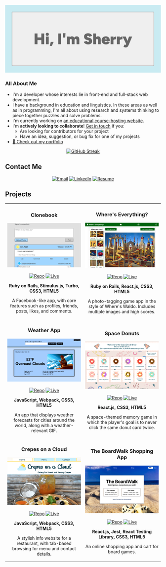 [![Hi, I'm Sherry](./images/banner.png)](https://xsherryhe.github.io/)

### All About Me

- I'm a developer whose interests lie in front-end and full-stack web development.
- I have a background in education and linguistics. In these areas as well as in programming, I'm all about using research and systems thinking to piece together puzzles and solve problems.
- I'm currently working on [an educational course-hosting website](https://github.com/xsherryhe/matter-of-course).
- I'm **actively looking to collaborate**! [Get in touch](mailto:xsherryhe.dev@gmail.com) if you:
  - Are looking for contributors for your project
  - Have an idea, suggestion, or bug fix for one of my projects
- [📘 Check out my portfolio](https://xsherryhe.github.io/)

<div align="center">
<a href="https://git.io/streak-stats"><img src="https://github-readme-streak-stats.herokuapp.com?user=xsherryhe&theme=rose-pine&background=EFEFEF&stroke=CAEBF2&ring=666666&border=CAEBF2&currStreakNum=FF3B3F&fire=FF3B3F&sideNums=FF3B3F&currStreakLabel=FF3B3F&sideLabels=FF3B3F&dates=666666" alt="GitHub Streak"></a>
</div>

## Contact Me

<div align="center">
  <a href="mailto:xsherryhe.dev@gmail.com"><img src="https://img.shields.io/badge/xsherryhe.dev@gmail.com-FF3B3F?style=for-the-badge&logo=data:image/svg+xml;base64,PHN2ZyB4bWxucz0iaHR0cDovL3d3dy53My5vcmcvMjAwMC9zdmciIHZpZXdCb3g9IjAgMCAyNCAyNCI+PHBhdGggZmlsbD0iI2ZmZmZmZiIgZD0iTTIyIDZDMjIgNC45IDIxLjEgNCAyMCA0SDRDMi45IDQgMiA0LjkgMiA2VjE4QzIgMTkuMSAyLjkgMjAgNCAyMEgyMEMyMS4xIDIwIDIyIDE5LjEgMjIgMThWNk0yMCA2TDEyIDExTDQgNkgyME0yMCAxOEg0VjhMMTIgMTNMMjAgOFYxOFoiIC8+PC9zdmc+Cg==" alt="Email" height="30"></a>
  <a href="https://www.linkedin.com/in/sherry-he-037942a7/"><img src="https://img.shields.io/badge/LinkedIn-FF3B3F?style=for-the-badge&logo=linkedin&logoColor=ffffff" alt="LinkedIn" height="30"></a>
  <a href="files/Sherry-He-Developer-Resume.pdf" download><img src="https://img.shields.io/badge/resume-FF3B3F?style=for-the-badge&logo=data:image/svg+xml;base64,PHN2ZyB4bWxucz0iaHR0cDovL3d3dy53My5vcmcvMjAwMC9zdmciIHZpZXdCb3g9IjAgMCAyNCAyNCI+PHBhdGggZmlsbD0iI2ZmZmZmZiIgZD0iTTE5LDE5SDVWNUgxOU0xOSwzSDVBMiwyIDAgMCwwIDMsNVYxOUEyLDIgMCAwLDAgNSwyMUgxOUEyLDIgMCAwLDAgMjEsMTlWNUMyMSwzLjg5IDIwLjEsMyAxOSwzTTE2LjUsMTYuMjVDMTYuNSwxNC43NSAxMy41LDE0IDEyLDE0QzEwLjUsMTQgNy41LDE0Ljc1IDcuNSwxNi4yNVYxN0gxNi41TTEyLDEyLjI1QTIuMjUsMi4yNSAwIDAsMCAxNC4yNSwxMEEyLjI1LDIuMjUgMCAwLDAgMTIsNy43NUEyLjI1LDIuMjUgMCAwLDAgOS43NSwxMEEyLjI1LDIuMjUgMCAwLDAgMTIsMTIuMjVaIiAvPjwvc3ZnPgo=" alt="Resume" height="30"></a>
</div>

## Projects

<table>
  <tr>
    <td width="50%">
      <h3 align="center">Clonebook</h3>
      <img alt="Clonebook preview" src="./images/clonebook.png" width="100%">
      <br>
      <br>
      <div align="center">
        <a href="https://github.com/xsherryhe/facebook-clone"><img alt="Repo" src="https://img.shields.io/badge/Repo-caebf2?style=for-the-badge&logo=github&logoColor=4a4a4a"></a>
        <a href="https://sleepy-springs-52383.herokuapp.com/"><img alt="Live" src="https://img.shields.io/badge/Live-FF3B3F?style=for-the-badge&logo=data:image/svg+xml;base64,PHN2ZyB4bWxucz0iaHR0cDovL3d3dy53My5vcmcvMjAwMC9zdmciIHZpZXdCb3g9IjAgMCAyNCAyNCI+PHBhdGggZmlsbD0id2hpdGUiIGQ9Ik05LjUsM0E2LjUsNi41IDAgMCwxIDE2LDkuNUMxNiwxMS4xMSAxNS40MSwxMi41OSAxNC40NCwxMy43M0wxNC43MSwxNEgxNS41TDIwLjUsMTlMMTksMjAuNUwxNCwxNS41VjE0LjcxTDEzLjczLDE0LjQ0QzEyLjU5LDE1LjQxIDExLjExLDE2IDkuNSwxNkE2LjUsNi41IDAgMCwxIDMsOS41QTYuNSw2LjUgMCAwLDEgOS41LDNNOS41LDVDNyw1IDUsNyA1LDkuNUM1LDEyIDcsMTQgOS41LDE0QzEyLDE0IDE0LDEyIDE0LDkuNUMxNCw3IDEyLDUgOS41LDVaIiAvPjwvc3ZnPgo="></a>
        <p><strong>Ruby on Rails, Stimulus.js, Turbo, CSS3, HTML5</strong></p>
        <p>A Facebook-like app, with core features such as profiles, friends, posts, likes, and comments.</p>
      </div>
    </td>
    <td width="50%">
      <h3 align="center">Where's Everything?</h3>
      <img alt="Where's Everything? preview" src="./images/wheres_everything.png" width="100%">
      <br>
      <br>
      <div align="center">
        <a href="https://github.com/xsherryhe/wheres-waldo"><img alt="Repo" src="https://img.shields.io/badge/Repo-caebf2?style=for-the-badge&logo=github&logoColor=4a4a4a"></a>
        <a href="https://xsherryhe.github.io/wheres-waldo/"><img alt="Live" src="https://img.shields.io/badge/Live-FF3B3F?style=for-the-badge&logo=data:image/svg+xml;base64,PHN2ZyB4bWxucz0iaHR0cDovL3d3dy53My5vcmcvMjAwMC9zdmciIHZpZXdCb3g9IjAgMCAyNCAyNCI+PHBhdGggZmlsbD0id2hpdGUiIGQ9Ik05LjUsM0E2LjUsNi41IDAgMCwxIDE2LDkuNUMxNiwxMS4xMSAxNS40MSwxMi41OSAxNC40NCwxMy43M0wxNC43MSwxNEgxNS41TDIwLjUsMTlMMTksMjAuNUwxNCwxNS41VjE0LjcxTDEzLjczLDE0LjQ0QzEyLjU5LDE1LjQxIDExLjExLDE2IDkuNSwxNkE2LjUsNi41IDAgMCwxIDMsOS41QTYuNSw2LjUgMCAwLDEgOS41LDNNOS41LDVDNyw1IDUsNyA1LDkuNUM1LDEyIDcsMTQgOS41LDE0QzEyLDE0IDE0LDEyIDE0LDkuNUMxNCw3IDEyLDUgOS41LDVaIiAvPjwvc3ZnPgo="></a>
        <p><strong>Ruby on Rails, React.js, CSS3, HTML5</strong></p>
        <p>A photo-tagging game app in the style of Where's Waldo. Includes multiple images and high scores.</p>
      </div>
    </td>
  </tr>
  <tr>
    <td width="50%">
      <h3 align="center">Weather App</h3>
      <img alt="Weather App preview" src="./images/weather_app.png" width="100%">
      <br>
      <br>
      <div align="center">
        <a href="https://github.com/xsherryhe/weather-app"><img alt="Repo" src="https://img.shields.io/badge/Repo-caebf2?style=for-the-badge&logo=github&logoColor=4a4a4a"></a>
        <a href="https://xsherryhe.github.io/weather-app/"><img alt="Live" src="https://img.shields.io/badge/Live-FF3B3F?style=for-the-badge&logo=data:image/svg+xml;base64,PHN2ZyB4bWxucz0iaHR0cDovL3d3dy53My5vcmcvMjAwMC9zdmciIHZpZXdCb3g9IjAgMCAyNCAyNCI+PHBhdGggZmlsbD0id2hpdGUiIGQ9Ik05LjUsM0E2LjUsNi41IDAgMCwxIDE2LDkuNUMxNiwxMS4xMSAxNS40MSwxMi41OSAxNC40NCwxMy43M0wxNC43MSwxNEgxNS41TDIwLjUsMTlMMTksMjAuNUwxNCwxNS41VjE0LjcxTDEzLjczLDE0LjQ0QzEyLjU5LDE1LjQxIDExLjExLDE2IDkuNSwxNkE2LjUsNi41IDAgMCwxIDMsOS41QTYuNSw2LjUgMCAwLDEgOS41LDNNOS41LDVDNyw1IDUsNyA1LDkuNUM1LDEyIDcsMTQgOS41LDE0QzEyLDE0IDE0LDEyIDE0LDkuNUMxNCw3IDEyLDUgOS41LDVaIiAvPjwvc3ZnPgo="></a>
        <p><strong>JavaScript, Webpack, CSS3, HTML5</strong></p>
        <p>An app that displays weather forecasts for cities around the world, along with a weather-relevant GIF.</p>
      </div>
    </td>
    <td width="50%">
      <h3 align="center">Space Donuts</h3>
      <img alt="Space Donuts preview" src="./images/space_donuts.png" width="100%">
      <br>
      <br>
      <div align="center">
        <a href="https://github.com/xsherryhe/memory-card-game"><img alt="Repo" src="https://img.shields.io/badge/Repo-caebf2?style=for-the-badge&logo=github&logoColor=4a4a4a"></a>
        <a href="https://xsherryhe.github.io/memory-card-game/"><img alt="Live" src="https://img.shields.io/badge/Live-FF3B3F?style=for-the-badge&logo=data:image/svg+xml;base64,PHN2ZyB4bWxucz0iaHR0cDovL3d3dy53My5vcmcvMjAwMC9zdmciIHZpZXdCb3g9IjAgMCAyNCAyNCI+PHBhdGggZmlsbD0id2hpdGUiIGQ9Ik05LjUsM0E2LjUsNi41IDAgMCwxIDE2LDkuNUMxNiwxMS4xMSAxNS40MSwxMi41OSAxNC40NCwxMy43M0wxNC43MSwxNEgxNS41TDIwLjUsMTlMMTksMjAuNUwxNCwxNS41VjE0LjcxTDEzLjczLDE0LjQ0QzEyLjU5LDE1LjQxIDExLjExLDE2IDkuNSwxNkE2LjUsNi41IDAgMCwxIDMsOS41QTYuNSw2LjUgMCAwLDEgOS41LDNNOS41LDVDNyw1IDUsNyA1LDkuNUM1LDEyIDcsMTQgOS41LDE0QzEyLDE0IDE0LDEyIDE0LDkuNUMxNCw3IDEyLDUgOS41LDVaIiAvPjwvc3ZnPgo="></a>
        <p><strong>React.js, CSS3, HTML5</strong></p>
        <p>A space-themed memory game in which the player's goal is to never click the same donut card twice.</p>
      </div>
    </td>
  </tr>
  <tr>
    <td width="50%">
      <h3 align="center">Crepes on a Cloud</h3>
      <img alt="The BoardWalk preview" src="./images/crepes_on_a_cloud.png" width="100%">
      <br>
      <br>
      <div align="center">
        <a href="https://github.com/xsherryhe/restaurant-homepage"><img alt="Repo" src="https://img.shields.io/badge/Repo-caebf2?style=for-the-badge&logo=github&logoColor=4a4a4a"></a>
        <a href="https://xsherryhe.github.io/restaurant-homepage/"><img alt="Live" src="https://img.shields.io/badge/Live-FF3B3F?style=for-the-badge&logo=data:image/svg+xml;base64,PHN2ZyB4bWxucz0iaHR0cDovL3d3dy53My5vcmcvMjAwMC9zdmciIHZpZXdCb3g9IjAgMCAyNCAyNCI+PHBhdGggZmlsbD0id2hpdGUiIGQ9Ik05LjUsM0E2LjUsNi41IDAgMCwxIDE2LDkuNUMxNiwxMS4xMSAxNS40MSwxMi41OSAxNC40NCwxMy43M0wxNC43MSwxNEgxNS41TDIwLjUsMTlMMTksMjAuNUwxNCwxNS41VjE0LjcxTDEzLjczLDE0LjQ0QzEyLjU5LDE1LjQxIDExLjExLDE2IDkuNSwxNkE2LjUsNi41IDAgMCwxIDMsOS41QTYuNSw2LjUgMCAwLDEgOS41LDNNOS41LDVDNyw1IDUsNyA1LDkuNUM1LDEyIDcsMTQgOS41LDE0QzEyLDE0IDE0LDEyIDE0LDkuNUMxNCw3IDEyLDUgOS41LDVaIiAvPjwvc3ZnPgo="></a>
        <p><strong>JavaScript, Webpack, CSS3, HTML5</strong></p>
        <p>A stylish info website for a restaurant, with tab-based browsing for menu and contact details.</p>
      </div>
    </td>
    <td width="50%">
      <h3 align="center">The BoardWalk Shopping App</h3>
      <img alt="The BoardWalk preview" src="./images/the_boardwalk_cropped.png" width="100%">
      <br>
      <br>
      <div align="center">
        <a href="https://github.com/xsherryhe/shopping-cart"><img alt="Repo" src="https://img.shields.io/badge/Repo-caebf2?style=for-the-badge&logo=github&logoColor=4a4a4a"></a>
        <a href="https://xsherryhe.github.io/shopping-cart/"><img alt="Live" src="https://img.shields.io/badge/Live-FF3B3F?style=for-the-badge&logo=data:image/svg+xml;base64,PHN2ZyB4bWxucz0iaHR0cDovL3d3dy53My5vcmcvMjAwMC9zdmciIHZpZXdCb3g9IjAgMCAyNCAyNCI+PHBhdGggZmlsbD0id2hpdGUiIGQ9Ik05LjUsM0E2LjUsNi41IDAgMCwxIDE2LDkuNUMxNiwxMS4xMSAxNS40MSwxMi41OSAxNC40NCwxMy43M0wxNC43MSwxNEgxNS41TDIwLjUsMTlMMTksMjAuNUwxNCwxNS41VjE0LjcxTDEzLjczLDE0LjQ0QzEyLjU5LDE1LjQxIDExLjExLDE2IDkuNSwxNkE2LjUsNi41IDAgMCwxIDMsOS41QTYuNSw2LjUgMCAwLDEgOS41LDNNOS41LDVDNyw1IDUsNyA1LDkuNUM1LDEyIDcsMTQgOS41LDE0QzEyLDE0IDE0LDEyIDE0LDkuNUMxNCw3IDEyLDUgOS41LDVaIiAvPjwvc3ZnPgo="></a>
        <p><strong>React.js, Jest, React Testing Library, CSS3, HTML5</strong></p>
        <p>An online shopping app and cart for board games.</p>
      </div>
    </td>
  </tr>
</table>
<!-- blue icons
## Technology Stack
blue icons ?? red and blue alternating??

<!--
**xsherryhe/xsherryhe** is a ✨ _special_ ✨ repository because its `README.md` (this file) appears on your GitHub profile.

Here are some ideas to get you started:

- 🔭 I’m currently working on ...
- 🌱 I’m currently learning ...
- 👯 I’m looking to collaborate on ...
- 🤔 I’m looking for help with ...
- 💬 Ask me about ...
- 📫 How to reach me: ...
- 😄 Pronouns: ...
- ⚡ Fun fact: ...
-->
